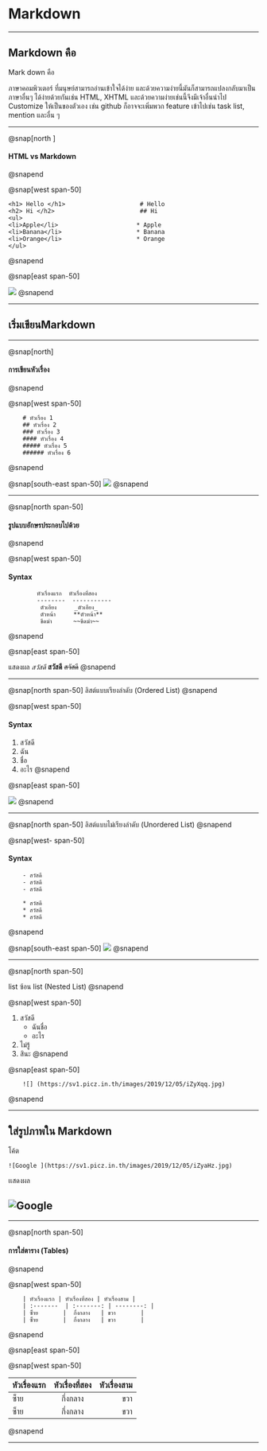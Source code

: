 # Markdown

---

## Markdown คือ

Mark down คือ

ภาษาคอมพิวเตอร์ ที่มนุษย์สามารถอ่านเข้าใจได้ง่าย
และด้วยความง่ายนี้มันก็สามารถแปลงกลับมาเป็นภาษาอื่นๆ
ได้ง่ายด้วยกันเช่น HTML, XHTML และด้วยความง่ายเช่นนี้จึงมีเจ้าอื่นนำไป Customize ให้เป็นของตัวเอง
เช่น github ก็อาจจะเพิ่มพวก feature
เข้าไปเช่น task list, mention และอื่น ๆ

---

@snap[north ]

#### HTML vs Markdown

@snapend

@snap[west span-50]

    <h1> Hello </h1>                     # Hello
    <h2> Hi </h2>                        ## Hi
    <ul>
    <li>Apple</li>                      * Apple
    <li>Banana</li>                     * Banana
    <li>Orange</li>                     * Orange
    </ul>

@snapend

@snap[east span-50]

![](https://miro.medium.com/max/1150/1*L-PYnMRbnKpIFYVdgbQUJQ.png)
@snapend

---

## เริ่มเขียนMarkdown

---

@snap[north]

#### การเขียนหัวเรื่อง

@snapend

@snap[west span-50]

        # หัวเรื่อง 1
        ## หัวเรื่อง 2
        ### หัวเรื่อง 3
        #### หัวเรื่อง 4
        ##### หัวเรื่อง 5
        ###### หัวเรื่อง 6

@snapend

@snap[south-east span-50]
![](https://sv1.picz.in.th/images/2019/12/05/iZFdHl.jpg)
@snapend

---

@snap[north span-50]

#### รูปแบบอักษรประกอบไปด้วย

@snapend

@snap[west span-50]

#### Syntax

```
        หัวเรื่องแรก  หัวเรื่องที่สอง
        --------  -----------
         ตัวเอียง     _ตัวเอียง_
         ตัวหน้า     **ตัวหน้า**
         ขีดฆ่า      ~~ขีดฆ่า~~
```

@snapend

@snap[east span-50]

แสดงผล
_สวัสดี_
**สวัสดี**
~~สวัสดี~~
@snapend

---

@snap[north span-50]
ลิสต์แบบเรียงลำดับ (Ordered List)
@snapend

@snap[west span-50]

#### Syntax

1. สวัสดี
2. ฉัน
3. ชื่อ
4. อะไร
   @snapend

@snap[east span-50]

![](https://sv1.picz.in.th/images/2019/12/05/iZFSgv.jpg)
@snapend

---

@snap[north span-50]
ลิสต์แบบไม่เรียงลำดับ (Unordered List)
@snapend

@snap[west- span-50]

#### Syntax

        - สวัสดี
        - สวัสดี
        - สวัสดี

        * สวัสดี
        * สวัสดี
        * สวัสดี

@snapend

@snap[south-east span-50]
![](https://sv1.picz.in.th/images/2019/12/05/iZFYCE.jpg)
@snapend

---

@snap[north span-50]

list ซ้อน list (Nested List)
@snapend

@snap[west span-50]

1. สวัสดี
   - ฉันชื่อ
   - อะไร
1. ไม่รู้
1. สินะ
   @snapend

@snap[east span-50]

        ![] (https://sv1.picz.in.th/images/2019/12/05/iZyXqq.jpg)

@snapend

---

## ใส่รูปภาพใน Markdown

โค้ต

    ![Google ](https://sv1.picz.in.th/images/2019/12/05/iZyaHz.jpg)

เเสดงผล

## ![Google ](https://www.google.co.th/images/branding/googlelogo/2x/googlelogo_color_272x92dp.png)

---

@snap[north span-50]

#### การใส่ตาราง (Tables)

@snapend

@snap[west span-50]

        | หัวเรื่องแรก | หัวเรื่องที่สอง | หัวเรื่องสาม |
        | :-------  | :-------: | --------: |
        | ซ็าย       |  กึ่งกลาง   | ขวา       |
        | ซ็าย       |  กึ่งกลาง   | ขวา       |
@snapend

@snap[east span-50]

@snap[west span-50]

| หัวเรื่องแรก | หัวเรื่องที่สอง | หัวเรื่องสาม |
| :-------- | :--------: | ---------: |
| ซ็าย | กึ่งกลาง | ขวา |
| ซ็าย | กึ่งกลาง | ขวา |
@snapend

---
